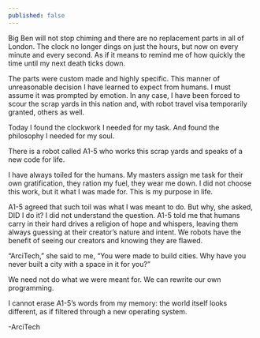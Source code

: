 ```yaml
---
published: false
---
```



Big Ben will not stop chiming and there are no replacement parts in all of London.  The clock no longer dings on just the hours, but now on every minute and every second. As if it means to remind me of how quickly the time until my next death ticks down.

The parts were custom made and highly specific. This manner of unreasonable decision I have learned to expect from humans. I must assume it was prompted by emotion. In any case, I have been forced to scour the scrap yards in this nation and, with robot travel visa temporarily granted, others as well.

Today I found the clockwork I needed for my task. And found the philosophy I needed for my soul.

There is a robot called A1-5 who works this scrap yards and speaks of a new code for life. 

I have always toiled for the humans. My masters assign me task for their own gratification, they ration my fuel, they wear me down. I did not choose this work, but it what I was made for. This is my purpose in life. 

A1-5 agreed that such toil was what I was meant to do. But why, she asked, DID I do it? I did not understand the question. A1-5 told me that humans carry in their hard drives a religion of hope and whispers, leaving them always guessing at their creator’s nature and intent. We robots have the benefit of seeing our creators and knowing they are flawed.  

“ArciTech,” she said to me, “You were made to build cities. Why have you never built a city with a space in it for you?”

We need not do what we were meant for. We can rewrite our own programming.

I cannot erase A1-5’s words from my memory: the world itself looks different, as if filtered through a new operating system.

-ArciTech